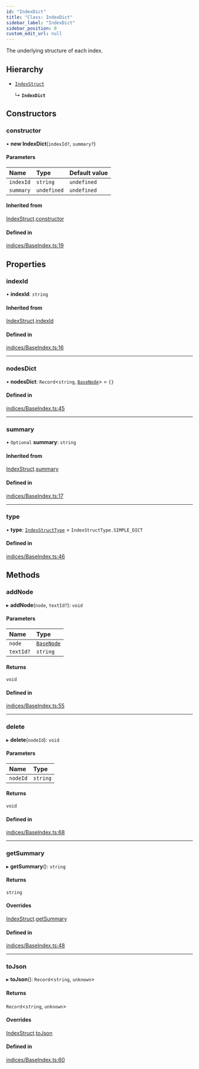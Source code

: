 ```yaml
---
id: "IndexDict"
title: "Class: IndexDict"
sidebar_label: "IndexDict"
sidebar_position: 0
custom_edit_url: null
---
```


The underlying structure of each index.

## Hierarchy

- [`IndexStruct`](IndexStruct.md)

  ↳ **`IndexDict`**

## Constructors

### constructor

• **new IndexDict**(`indexId?`, `summary?`)

#### Parameters

| Name | Type | Default value |
| :------ | :------ | :------ |
| `indexId` | `string` | `undefined` |
| `summary` | `undefined` | `undefined` |

#### Inherited from

[IndexStruct](IndexStruct.md).[constructor](IndexStruct.md#constructor)

#### Defined in

[indices/BaseIndex.ts:19](https://github.com/run-llama/LlamaIndexTS/blob/main/packages/core/src/indices/BaseIndex.ts#L19)

## Properties

### indexId

• **indexId**: `string`

#### Inherited from

[IndexStruct](IndexStruct.md).[indexId](IndexStruct.md#indexid)

#### Defined in

[indices/BaseIndex.ts:16](https://github.com/run-llama/LlamaIndexTS/blob/main/packages/core/src/indices/BaseIndex.ts#L16)

___

### nodesDict

• **nodesDict**: `Record`<`string`, [`BaseNode`](BaseNode.md)\> = `{}`

#### Defined in

[indices/BaseIndex.ts:45](https://github.com/run-llama/LlamaIndexTS/blob/main/packages/core/src/indices/BaseIndex.ts#L45)

___

### summary

• `Optional` **summary**: `string`

#### Inherited from

[IndexStruct](IndexStruct.md).[summary](IndexStruct.md#summary)

#### Defined in

[indices/BaseIndex.ts:17](https://github.com/run-llama/LlamaIndexTS/blob/main/packages/core/src/indices/BaseIndex.ts#L17)

___

### type

• **type**: [`IndexStructType`](../enums/IndexStructType.md) = `IndexStructType.SIMPLE_DICT`

#### Defined in

[indices/BaseIndex.ts:46](https://github.com/run-llama/LlamaIndexTS/blob/main/packages/core/src/indices/BaseIndex.ts#L46)

## Methods

### addNode

▸ **addNode**(`node`, `textId?`): `void`

#### Parameters

| Name | Type |
| :------ | :------ |
| `node` | [`BaseNode`](BaseNode.md) |
| `textId?` | `string` |

#### Returns

`void`

#### Defined in

[indices/BaseIndex.ts:55](https://github.com/run-llama/LlamaIndexTS/blob/main/packages/core/src/indices/BaseIndex.ts#L55)

___

### delete

▸ **delete**(`nodeId`): `void`

#### Parameters

| Name | Type |
| :------ | :------ |
| `nodeId` | `string` |

#### Returns

`void`

#### Defined in

[indices/BaseIndex.ts:68](https://github.com/run-llama/LlamaIndexTS/blob/main/packages/core/src/indices/BaseIndex.ts#L68)

___

### getSummary

▸ **getSummary**(): `string`

#### Returns

`string`

#### Overrides

[IndexStruct](IndexStruct.md).[getSummary](IndexStruct.md#getsummary)

#### Defined in

[indices/BaseIndex.ts:48](https://github.com/run-llama/LlamaIndexTS/blob/main/packages/core/src/indices/BaseIndex.ts#L48)

___

### toJson

▸ **toJson**(): `Record`<`string`, `unknown`\>

#### Returns

`Record`<`string`, `unknown`\>

#### Overrides

[IndexStruct](IndexStruct.md).[toJson](IndexStruct.md#tojson)

#### Defined in

[indices/BaseIndex.ts:60](https://github.com/run-llama/LlamaIndexTS/blob/main/packages/core/src/indices/BaseIndex.ts#L60)
